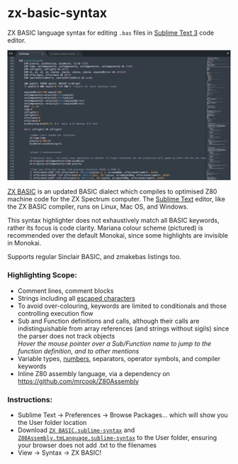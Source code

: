 # zx-basic-syntax

ZX BASIC language syntax for editing `.bas` files in [Sublime Text 3](https://www.sublimetext.com) code editor.

![screenshot of ZX BASIC highlighting](images/example.jpg?raw=true)

[ZX BASIC](https://zxbasic.readthedocs.io/en/docs/about/) is an updated BASIC dialect which compiles to optimised Z80 machine code for the ZX Spectrum computer. The [Sublime Text](https://www.sublimetext.com) editor, like the ZX BASIC compiler, runs on Linux, Mac OS, and Windows.

This syntax highlighter does not exhaustively match all BASIC keywords, rather its focus is code clarity. Mariana colour scheme (pictured) is recommended over the default Monokai, since some highlights are invisible in Monokai.

Supports regular Sinclair BASIC, and zmakebas listings too.

### Highlighting Scope:
- Comment lines, comment blocks
- Strings including all [escaped characters](https://zxbasic.readthedocs.io/en/docs/syntax/#graphic-characters)
- To avoid over-colouring, keywords are limited to conditionals and those controlling execution flow
- Sub and Function definitions and calls, although their calls are indistinguishable from array references (and strings without sigils) since the parser does not track objects  
*Hover the mouse pointer over a Sub/Function name to jump to the function definition, and to other mentions*
- Variable types, [numbers](https://zxbasic.readthedocs.io/en/docs/syntax/#numbers), separators, operator symbols, and compiler keywords
- Inline Z80 assembly language, via a dependency on https://github.com/mrcook/Z80Assembly

### Instructions:
- Sublime Text -> Preferences -> Browse Packages... which will show you the User folder location
- Download [`ZX BASIC.sublime-syntax`](https://raw.githubusercontent.com/patters-syno/zx-basic-syntax/main/ZX%20BASIC.sublime-syntax) and [`Z80Assembly.tmLanguage.sublime-syntax`](https://raw.githubusercontent.com/mrcook/Z80Assembly/master/Z80Assembly.tmLanguage.sublime-syntax) to the User folder, ensuring your browser does not add .txt to the filenames
- View -> Syntax -> ZX BASIC!
